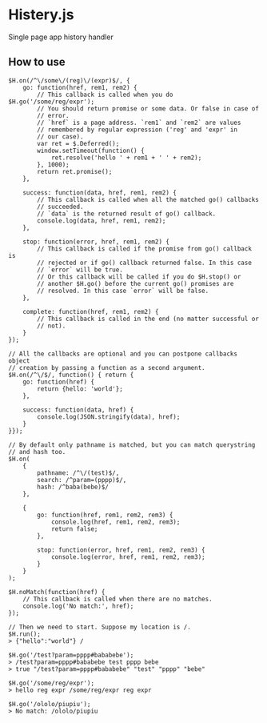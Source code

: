 Histery.js
==========

Single page app history handler

## How to use

    $H.on(/^\/some\/(reg)\/(expr)$/, {
        go: function(href, rem1, rem2) {
            // This callback is called when you do $H.go('/some/reg/expr');
            // You should return promise or some data. Or false in case of
            // error.
            // `href` is a page address. `rem1` and `rem2` are values
            // remembered by regular expression ('reg' and 'expr' in
            // our case).
            var ret = $.Deferred();
            window.setTimeout(function() {
                ret.resolve('hello ' + rem1 + ' ' + rem2);
            }, 1000);
            return ret.promise();
        },

        success: function(data, href, rem1, rem2) {
            // This callback is called when all the matched go() callbacks
            // succeeded.
            // `data` is the returned result of go() callback.
            console.log(data, href, rem1, rem2);
        },

        stop: function(error, href, rem1, rem2) {
            // This callback is called if the promise from go() callback is
            // rejected or if go() callback returned false. In this case
            // `error` will be true.
            // Or this callback will be called if you do $H.stop() or
            // another $H.go() before the current go() promises are
            // resolved. In this case `error` will be false.
        },

        complete: function(href, rem1, rem2) {
            // This callback is called in the end (no matter successful or
            // not).
        }
    });

    // All the callbacks are optional and you can postpone callbacks object
    // creation by passing a function as a second argument.
    $H.on(/^\/$/, function() { return {
        go: function(href) {
            return {hello: 'world'};
        },

        success: function(data, href) {
            console.log(JSON.stringify(data), href);
        }
    }});

    // By default only pathname is matched, but you can match querystring
    // and hash too.
    $H.on(
        {
            pathname: /^\/(test)$/,
            search: /^param=(pppp)$/,
            hash: /^baba(bebe)$/
        },

        {
            go: function(href, rem1, rem2, rem3) {
                console.log(href, rem1, rem2, rem3);
                return false;
            },

            stop: function(error, href, rem1, rem2, rem3) {
                console.log(error, href, rem1, rem2, rem3);
            }
        }
    );

    $H.noMatch(function(href) {
        // This callback is called when there are no matches.
        console.log('No match:', href);
    });

    // Then we need to start. Suppose my location is /.
    $H.run();
    > {"hello":"world"} /

    $H.go('/test?param=pppp#bababebe');
    > /test?param=pppp#bababebe test pppp bebe
    > true "/test?param=pppp#bababebe" "test" "pppp" "bebe"

    $H.go('/some/reg/expr');
    > hello reg expr /some/reg/expr reg expr

    $H.go('/ololo/piupiu');
    > No match: /ololo/piupiu
